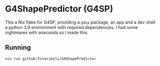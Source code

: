 # G4ShapePredictor (G4SP)

This a Nix flake for G4SP, providing a `g4sp` package,
an app and a dev shell a python 3.9 environment with required dependencies.
I had some nightmares with anaconda so I made this.

## Running

```bash
nix run github:Futarimiti/G4ShapePredictor
```
